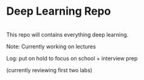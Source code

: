 # Deep Learning Repo #
<br />
This repo will contains everything deep learning.

Note: Currently working on lectures

Log: put on hold to focus on school + interview prep

(currently reviewing first two labs)
